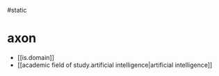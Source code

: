 #static 

# axon
- [[is.domain]]
- [[academic field of study.artificial intelligence|artificial intelligence]]
